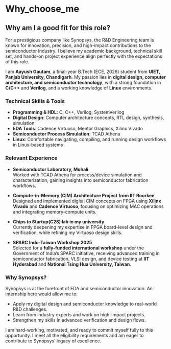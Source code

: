# Why_choose_me

## Why am I a good fit for this role?

For a prestigious company like Synopsys, the R&D Engineering team is known for innovation, precision, and high-impact contributions to the semiconductor industry. I believe my academic background, technical skill set, and hands-on project experience align perfectly with the expectations of this role.

I am **Aayush Gautam**, a final-year B.Tech (ECE, 2026) student from **UIET, Panjab University, Chandigarh**. My passion lies in **digital design, computer architecture, and semiconductor technology**, with a strong foundation in **C/C++** and **Verilog**, and a working knowledge of **Linux** environments.

### Technical Skills & Tools
- **Programming & HDL**: C, C++, Verilog, SystemVerilog
- **Digital Design**: Computer architecture concepts, RTL design, synthesis, simulation
- **EDA Tools**: Cadence Virtuoso, Mentor Graphics, Xilinx Vivado
- **Semiconductor Process Simulation**: TCAD Athena
- **Linux**: Comfortable navigating, compiling, and running design workflows in Linux-based systems

### Relevant Experience
- **Semiconductor Laboratory, Mohali**  
  Worked with TCAD Athena for process/device simulation and characterization, gaining insights into semiconductor fabrication workflows.

- **Compute-in-Memory (CIM) Architecture Project from IIT Roorkee**  
  Designed and implemented digital CIM concepts on FPGA using **Xilinx Vivado** and **Cadence Virtuoso**, focusing on optimizing MAC operations and integrating memory-compute units.

- **Chips to Startup(C2S) lab in my university**  
  Currently deepening my expertise in FPGA board-level design and verification, while refining my Virtuoso design skills.

- **SPARC Indo-Taiwan Workshop 2025**  
  Selected for a **fully-funded international workshop** under the Government of India’s SPARC initiative, receiving advanced training in semiconductor fabrication, VLSI design, and device testing at **IIT Hyderabad** and **National Tsing Hua University, Taiwan**.

### Why Synopsys?
Synopsys is at the forefront of EDA and semiconductor innovation. An internship here would allow me to:
- Apply my digital design and semiconductor knowledge to real-world R&D challenges.
- Learn from industry experts and work on high-impact projects.
- Strengthen my skills in advanced verification and design flows.

I am hard-working, motivated, and ready to commit myself fully to this opportunity. I meet all the eligibility requirements and am eager to contribute to Synopsys’ legacy of excellence.
